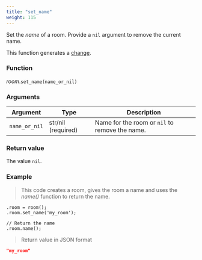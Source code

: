 ```yaml
---
title: "set_name"
weight: 115
---
```


Set the _name_ of a room. Provide a `nil` argument to remove the current name.

This function generates a [change](../../../overview/changes).

### Function

*room*.`set_name(name_or_nil)`

### Arguments

Argument | Type | Description
-------- | ---- | -----------
`name_or_nil` | str/nil (required) | Name for the room or `nil` to remove the name.

### Return value

The value `nil`.

### Example

> This code creates a room, gives the room a name and uses the _name()_ function to return the name.

```thingsdb,json_response
.room = room();
.room.set_name('my_room');

// Return the name
.room.name();
```

> Return value in JSON format

```json
"my_room"
```

